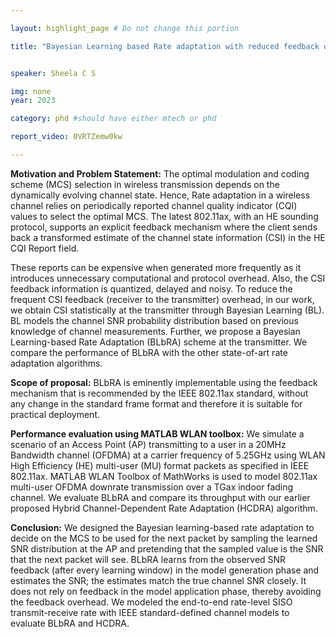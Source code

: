 ```yaml
---

layout: highlight_page # Do not change this portion

title: "Bayesian Learning based Rate adaptation with reduced feedback overhead for IEEE WLANs"


speaker: Sheela C S

img: none
year: 2023

category: phd #should have either mtech or phd

report_video: 0VRTZemw0kw

---
```

**Motivation and Problem Statement:**
The optimal modulation and coding scheme (MCS) selection in wireless transmission depends on the dynamically evolving channel state. Hence, Rate adaptation in a wireless channel relies on periodically reported channel quality indicator (CQI) values to select the optimal MCS. The latest 802.11ax, with an HE sounding protocol, supports an explicit feedback mechanism where the client sends back a transformed estimate of the channel state information (CSI) in the HE CQI Report field.

These reports can be expensive when generated more frequently as it introduces unnecessary computational and protocol overhead. Also, the CSI feedback information is quantized, delayed and noisy. To reduce the frequent CSI feedback (receiver to the transmitter) overhead, in our work, we obtain CSI statistically at the transmitter through Bayesian Learning (BL). BL models the channel SNR probability distribution based on previous knowledge of channel measurements. Further, we propose a Bayesian Learning-based Rate Adaptation (BLbRA) scheme at the transmitter. We compare the performance of BLbRA with the other state-of-art rate adaptation algorithms.

**Scope of proposal:**
BLbRA is eminently implementable using the feedback mechanism that is recommended by the IEEE 802.11ax standard, without any change in the standard frame format and therefore it is suitable for practical deployment.

**Performance evaluation using MATLAB WLAN toolbox:**
We simulate a scenario of an Access Point (AP) transmitting to a user in a 20MHz Bandwidth channel (OFDMA) at a carrier frequency of 5.25GHz using WLAN High Efficiency (HE) multi-user (MU) format packets as specified in IEEE 802.11ax.
MATLAB WLAN Toolbox of MathWorks is used to model 802.11ax multi-user OFDMA downrate transmission over a TGax indoor fading channel. We evaluate BLbRA and compare its throughput with our earlier proposed Hybrid Channel-Dependent Rate Adaptation (HCDRA) algorithm.

**Conclusion:**
We designed the Bayesian learning-based rate adaptation to decide on the MCS to be used for the next packet by sampling the learned SNR distribution at the AP and pretending that the sampled value is the SNR that the next packet will see. BLbRA learns from the observed SNR feedback (after every learning window) in the model generation phase and estimates the SNR; the estimates match the true channel SNR closely. It does not rely on feedback in the model application phase, thereby avoiding the feedback overhead. We modeled the end-to-end rate-level SISO transmit-receive rate with IEEE standard-defined channel models to evaluate BLbRA and HCDRA.